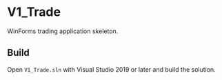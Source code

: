 # V1_Trade

WinForms trading application skeleton.

## Build

Open `V1_Trade.sln` with Visual Studio 2019 or later and build the solution.
